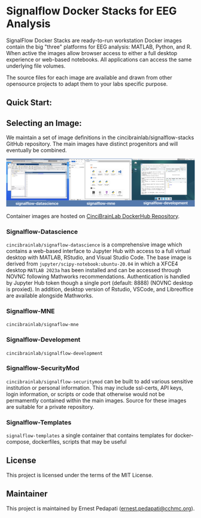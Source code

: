 # Signalflow Docker Stacks for EEG Analysis

SignalFlow Docker Stacks are ready-to-run workstation Docker images contain the big "three" platforms for EEG analysis: MATLAB, Python, and R. When active the images allow browser access to either a full desktop experience or web-based notebooks. All applications can access the same underlying file volumes.

The source files for each image are available and drawn from other opensource projects to adapt them to your labs specific purpose.

## Quick Start:

## Selecting an Image:

We maintain a set of image definitions in the cincibrainlab/signalflow-stacks GitHub repository. The main images have distinct progenitors and will eventually be combined.

![SF panel](sf-stacks-panel.png)

Container images are hosted on [CinciBrainLab DockerHub Repository](https://hub.docker.com/repositories/cincibrainlab).

### Signalflow-Datascience

`cincibrainlab/signaflow-datascience` is a comprehensive image which contains a web-based interface to Jupyter Hub with access to a full virtual desktop with MATLAB, RStudio, and Visual Studio Code. The base image is derived from `jupyter/scipy-notebook:ubuntu-20.04` in which a XFCE4 desktop `MATLAB 2023a` has been installed and can be accessed through NOVNC following Mathworks recommendations. Authentication is handled by Jupyter Hub token though a single port (default: 8888) (NOVNC desktop is proxied). In addition, desktop version of Rstudio, VSCode, and Libreoffice are available alongside Mathworks.

### Signalflow-MNE

`cincibrainlab/signaflow-mne`

### Signalflow-Development

`cincibrainlab/signalflow-development`

### Signalflow-SecurityMod

`cincibrainlab/signalflow-securitymod` can be built to add various sensitive institution or personal information. This may include ssl-certs, API keys, login information, or scripts or code that otherwise would not be permamently contained within the main images. Source for these images are suitable for a private repository.

### Signalflow-Templates

`signalflow-templates` a single container that contains templates for docker-compose, dockerfiles, scripts that may be useful

## License

This project is licensed under the terms of the MIT License.

## Maintainer
This project is maintained by Ernest Pedapati (ernest.pedapati@cchmc.org).
